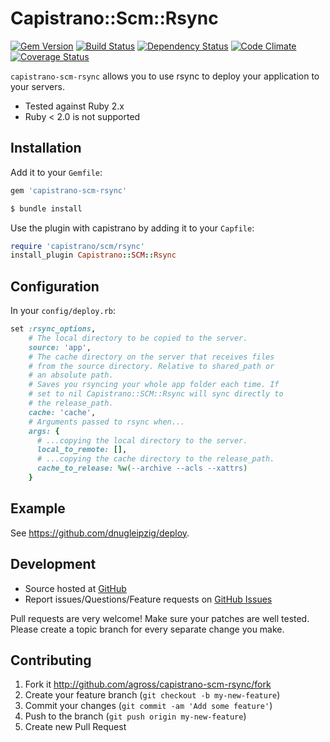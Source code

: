 # Capistrano::Scm::Rsync

[![Gem Version](https://badge.fury.io/rb/capistrano-scm-rsync.svg)](http://badge.fury.io/rb/capistrano-scm-rsync)
[![Build Status](https://travis-ci.org/agross/capistrano-scm-rsync.png?branch=master)](https://travis-ci.org/agross/capistrano-scm-rsync)
[![Dependency Status](https://gemnasium.com/agross/capistrano-scm-rsync.svg)](https://gemnasium.com/agross/capistrano-scm-rsync)
[![Code Climate](https://codeclimate.com/github/agross/capistrano-scm-rsync.png)](https://codeclimate.com/github/agross/capistrano-scm-rsync)
[![Coverage Status](https://coveralls.io/repos/agross/capistrano-scm-rsync/badge.svg)](https://coveralls.io/r/agross/capistrano-scm-rsync)

`capistrano-scm-rsync` allows you to use rsync to deploy your application to your servers.

* Tested against Ruby 2.x
* Ruby < 2.0 is not supported

## Installation

Add it to your `Gemfile`:

```ruby
gem 'capistrano-scm-rsync'
```

```sh
$ bundle install
```

Use the plugin with capistrano by adding it to your `Capfile`:

```ruby
require 'capistrano/scm/rsync'
install_plugin Capistrano::SCM::Rsync
```

## Configuration

In your `config/deploy.rb`:

```ruby
set :rsync_options,
    # The local directory to be copied to the server.
    source: 'app',
    # The cache directory on the server that receives files
    # from the source directory. Relative to shared_path or
    # an absolute path.
    # Saves you rsyncing your whole app folder each time. If
    # set to nil Capistrano::SCM::Rsync will sync directly to
    # the release_path.
    cache: 'cache',
    # Arguments passed to rsync when...
    args: {
      # ...copying the local directory to the server.
      local_to_remote: [],
      # ...copying the cache directory to the release_path.
      cache_to_release: %w(--archive --acls --xattrs)
    }
```

## Example

See https://github.com/dnugleipzig/deploy.

## Development

* Source hosted at [GitHub](https://github.com/agross/capistrano-scm-rsync)
* Report issues/Questions/Feature requests on [GitHub Issues](https://github.com/agross/capistrano-scm-rsync/issues)

Pull requests are very welcome! Make sure your patches are well tested. Please create a topic branch for every separate change you make.

## Contributing

1. Fork it http://github.com/agross/capistrano-scm-rsync/fork
1. Create your feature branch (`git checkout -b my-new-feature`)
1. Commit your changes (`git commit -am 'Add some feature'`)
1. Push to the branch (`git push origin my-new-feature`)
1. Create new Pull Request
